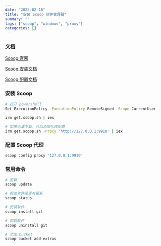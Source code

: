 ```yaml
---
date: "2025-02-18"
title: "安装 Scoop 软件管理器"
summary: ""
tags: ["scoop", "windows", "proxy"]
categories: []
---
```


### 文档

[Scoop 官网](https://scoop.sh/)

[Scoop 安装文档](https://github.com/ScoopInstaller/Install)

[Scoop 配置文档](https://github.com/ScoopInstaller/Scoop/wiki)

### 安装 Scoop

```bash
# 打开 powershell
Set-ExecutionPolicy -ExecutionPolicy RemoteSigned -Scope CurrentUser

irm get.scoop.sh | iex

# 如果无法下载，可以添加代理配置
irm get.scoop.sh -Proxy 'http://127.0.0.1:9910' | iex
```

### 配置 Scoop 代理

```bash
scoop config proxy '127.0.0.1:9910'
```

### 常用命令

```bash
# 更新
scoop update

# 检查软件是否有更新
scoop status

# 安装软件
scoop install git

# 卸载软件
scoop uninstall git

# 添加 bucket
scoop bucket add extras

```